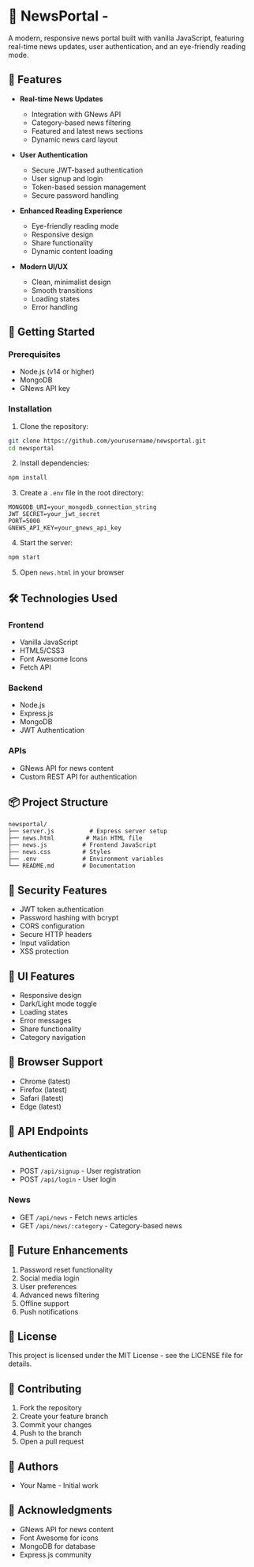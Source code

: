 # 📰 NewsPortal -

A modern, responsive news portal built with vanilla JavaScript, featuring real-time news updates, user authentication, and an eye-friendly reading mode.

## 🌟 Features

- **Real-time News Updates**
  - Integration with GNews API
  - Category-based news filtering
  - Featured and latest news sections
  - Dynamic news card layout

- **User Authentication**
  - Secure JWT-based authentication
  - User signup and login
  - Token-based session management
  - Secure password handling

- **Enhanced Reading Experience**
  - Eye-friendly reading mode
  - Responsive design
  - Share functionality
  - Dynamic content loading

- **Modern UI/UX**
  - Clean, minimalist design
  - Smooth transitions
  - Loading states
  - Error handling

## 🚀 Getting Started

### Prerequisites
- Node.js (v14 or higher)
- MongoDB
- GNews API key

### Installation

1. Clone the repository:
```bash
git clone https://github.com/yourusername/newsportal.git
cd newsportal
```

2. Install dependencies:
```bash
npm install
```

3. Create a `.env` file in the root directory:
```env
MONGODB_URI=your_mongodb_connection_string
JWT_SECRET=your_jwt_secret
PORT=5000
GNEWS_API_KEY=your_gnews_api_key
```

4. Start the server:
```bash
npm start
```

5. Open `news.html` in your browser

## 🛠️ Technologies Used

### Frontend
- Vanilla JavaScript
- HTML5/CSS3
- Font Awesome Icons
- Fetch API

### Backend
- Node.js
- Express.js
- MongoDB
- JWT Authentication

### APIs
- GNews API for news content
- Custom REST API for authentication

## 📦 Project Structure

```
newsportal/
├── server.js          # Express server setup
├── news.html         # Main HTML file
├── news.js          # Frontend JavaScript
├── news.css         # Styles
├── .env             # Environment variables
└── README.md        # Documentation
```

## 🔐 Security Features

- JWT token authentication
- Password hashing with bcrypt
- CORS configuration
- Secure HTTP headers
- Input validation
- XSS protection

## 🎨 UI Features

- Responsive design
- Dark/Light mode toggle
- Loading states
- Error messages
- Share functionality
- Category navigation

## 📱 Browser Support

- Chrome (latest)
- Firefox (latest)
- Safari (latest)
- Edge (latest)

## 🔄 API Endpoints

### Authentication
- POST `/api/signup` - User registration
- POST `/api/login` - User login

### News
- GET `/api/news` - Fetch news articles
- GET `/api/news/:category` - Category-based news

## 🚧 Future Enhancements

1. Password reset functionality
2. Social media login
3. User preferences
4. Advanced news filtering
5. Offline support
6. Push notifications

## 📄 License

This project is licensed under the MIT License - see the LICENSE file for details.

## 🤝 Contributing

1. Fork the repository
2. Create your feature branch
3. Commit your changes
4. Push to the branch
5. Open a pull request

## 👥 Authors

- Your Name - Initial work

## 🙏 Acknowledgments

- GNews API for news content
- Font Awesome for icons
- MongoDB for database
- Express.js community
